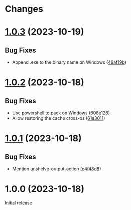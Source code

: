 # Changes

# [1.0.3](https://github.com/prantlf/shelve-output-action/compare/v1.0.2...v1.0.3) (2023-10-19)

## Bug Fixes

* Append .exe to the binary name on Windows ([49af19b](https://github.com/prantlf/shelve-output-action/commit/49af19b914f99d04dd79a4f1f0ed3a7492521a3e))

# [1.0.2](https://github.com/prantlf/shelve-output-action/compare/v1.0.1...v1.0.2) (2023-10-18)

## Bug Fixes

* Use powershell to pack on Windows ([608e128](https://github.com/prantlf/shelve-output-action/commit/608e128358114eb4e63abe26657fe102a36d1c5a))
* Allow restoring the cache cross-os ([61a3011](https://github.com/prantlf/shelve-output-action/commit/61a301119c8edbc474c2ebfd0bf538fa30d58669))

# [1.0.1](https://github.com/prantlf/shelve-output-action/compare/v1.0.0...v1.0.1) (2023-10-18)

## Bug Fixes

* Mention unshelve-output-action ([c4f48d8](https://github.com/prantlf/shelve-output-action/commit/c4f48d89a3c4650cc8f51681c532d67057c16b34))

# 1.0.0 (2023-10-18)

Initial release
